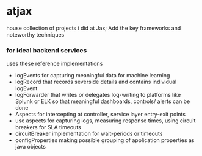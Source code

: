 # atjax
house collection of projects i did at Jax; Add the key frameworks and noteworthy techniques

### for ideal backend services
uses these reference implementations
* logEvents for capturing meaningful data for machine learning
* logRecord that records severside details and contains individual logEvent
* logForwarder that writes or delegates log-writing to platforms like Splunk or ELK so that meaningful dashboards, controls/ alerts can be done
* Aspects for intercepting at controller, service layer entry-exit points
* use aspects for capturing logs, measuring response times, using circuit breakers for SLA timeouts
* circuitBreaker implementation for wait-periods or timeouts
* configProperties making possible grouping of application properties as java objects

